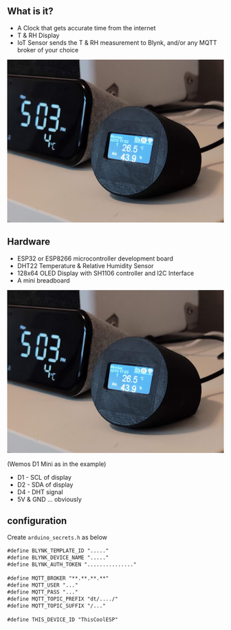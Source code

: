 ## What is it?
- A Clock that gets accurate time from the internet
- T & RH Display
- IoT Sensor sends the T & RH measurement to Blynk, and/or any MQTT broker of your choice

![Picture](pic/t_rh_station.jpg)


## Hardware
- ESP32 or ESP8266 microcontroller development board
- DHT22 Temperature & Relative Humidity Sensor
- 128x64 OLED Display with SH1106 controller and I2C Interface
- A mini breadboard

![Wiring](pic/t_rh_station.jpg)

(Wemos D1 Mini as in the example)
- D1 - SCL of display
- D2 - SDA of display
- D4 - DHT signal
- 5V & GND ... obviously

## configuration
Create `arduino_secrets.h` as below
```
#define BLYNK_TEMPLATE_ID "....."
#define BLYNK_DEVICE_NAME "....."
#define BLYNK_AUTH_TOKEN "..............."

#define MQTT_BROKER "**.**.**.**"
#define MQTT_USER "..."
#define MQTT_PASS "..."
#define MQTT_TOPIC_PREFIX "dt/..../"
#define MQTT_TOPIC_SUFFIX "/..."

#define THIS_DEVICE_ID "ThisCoolESP"
```
